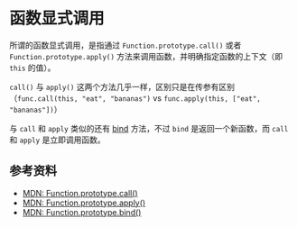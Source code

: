 # 函数显式调用

所谓的函数显式调用，是指通过 `Function.prototype.call()` 或者 `Function.prototype.apply()` 方法来调用函数，并明确指定函数的上下文（即 `this` 的值）。

`call()` 与 `apply()` 这两个方法几乎一样，区别只是在传参有区别（`func.call(this, "eat", "bananas")` vs `func.apply(this, ["eat", "bananas"])`）

与 `call` 和 `apply` 类似的还有 [bind](https://developer.mozilla.org/en-US/docs/Web/JavaScript/Reference/Global_objects/Function/bind) 方法，不过 `bind` 是返回一个新函数，而 `call` 和 `apply` 是立即调用函数。

## 参考资料

- [MDN: Function.prototype.call()](https://developer.mozilla.org/en-US/docs/Web/JavaScript/Reference/Global_Objects/Function/call)
- [MDN: Function.prototype.apply()](https://developer.mozilla.org/en-US/docs/Web/JavaScript/Reference/Global_Objects/Function/apply)
- [MDN: Function.prototype.bind()](https://developer.mozilla.org/en-US/docs/Web/JavaScript/Reference/Global_objects/Function/bind)
